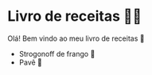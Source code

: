 # Livro de receitas :woman_cook:

Olá! Bem vindo ao meu livro de receitas :wave:

- Strogonoff de frango :chicken:
- Pavê :chocolate_bar:
